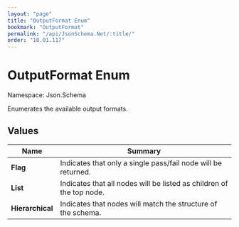 ```yaml
---
layout: "page"
title: "OutputFormat Enum"
bookmark: "OutputFormat"
permalink: "/api/JsonSchema.Net/:title/"
order: "10.01.117"
---
```

# OutputFormat Enum

Namespace: Json.Schema

Enumerates the available output formats.

## Values

| Name | Summary |
|---|---|
| **Flag** | Indicates that only a single pass/fail node will be returned. |
| **List** | Indicates that all nodes will be listed as children of the top node. |
| **Hierarchical** | Indicates that nodes will match the structure of the schema. |

